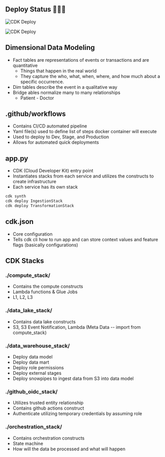## Deploy Status 🚀🚀🚀

<!-- ![CDK Deploy](https://github.com/<your-org-or-username>/<your-repo>/actions/workflows/<workflow-file-name>.yml/badge.svg) -->
![CDK Deploy](https://github.com/cmalaga-code/demo-data-stack-ci-cd/actions/workflows/cdk_workflow.yml/badge.svg)

![CDK Deploy](https://github.com/cmalaga-code/demo-data-stack-ci-cd/actions/workflows/snowflake_workflow.yml/badge.svg)

## Dimensional Data Modeling

- Fact tables are representations of events or transactions and are quantitative
    - Things that happen in the real world
    - They capture the who, what, when, where, and how much about a specific occurrence.
- Dim tables describe the event in a qualitative way
- Bridge ables normalize many to many relationships
    - Patient - Doctor


## .github/workflows 

- Contains CI/CD automated pipeline
- Yaml file(s) used to define list of steps docker container will execute
- Used to deploy to Dev, Stage, and Production
- Allows for automated quick deployments

## app.py

- CDK (Cloud Developer Kit) entry point
- Instantiates stacks from each service and utilizes the constructs to create infrastructure
- Each service has its own stack

```bash
cdk synth
cdk deploy IngestionStack
cdk deploy TransformationStack
```

## cdk.json

- Core configuration
- Tells cdk cli how to run app and can store context values and feature flags (basically configurations)

## CDK Stacks

### ./compute_stack/

- Contains the compute constructs
- Lambda functions & Glue Jobs
- L1, L2, L3

### ./data_lake_stack/

- Contains data lake constructs
- S3, S3 Event Notification, Lambda (Meta Data -- import from compute_stack)

### ./data_warehouse_stack/

- Deploy data model
- Deploy data mart
- Deploy role permissions
- Deploy external stages
- Deploy snowpipes to ingest data from S3 into data model

### ./github_oidc_stack/

- Utilizes trusted entity relationship
- Contains github actions construct
- Authenticate utilizing temporary credentials by assuming role

### ./orchestration_stack/

- Contains orchestration constructs
- State machine
- How will the data be processed and what will happen

